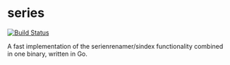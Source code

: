 series
======
[![Build Status](https://travis-ci.org/pboehm/series.svg)](https://travis-ci.org/pboehm/series)

A fast implementation of the serienrenamer/sindex functionality combined in one
binary, written in Go.
